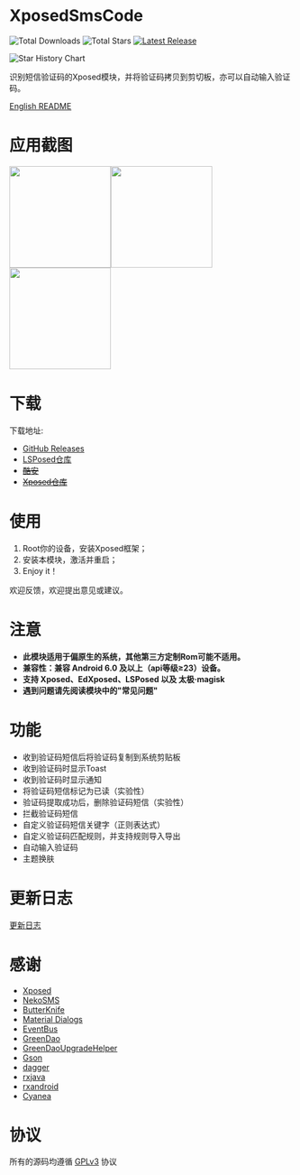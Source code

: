 # XposedSmsCode
![Total Downloads](https://img.shields.io/github/downloads/tianma8023/XposedSmsCode/total) ![Total Stars](https://img.shields.io/github/stars/tianma8023/XposedSmsCode?style=social) [![Latest Release](https://img.shields.io/github/v/release/tianma8023/XposedSmsCode?label=Latest%20Release)](https://github.com/tianma8023/XposedSmsCode/releases)

![Star History Chart](https://api.star-history.com/svg?repos=tianma8023/XposedSmsCode&type=Date)

识别短信验证码的Xposed模块，并将验证码拷贝到剪切板，亦可以自动输入验证码。

[English README](./README-EN.md)

# 应用截图
<img src="./art/cn/01.png" width="180"/><img src="./art/cn/02.png" width="180"/><img src="./art/cn/03.png" width="180"/>

# 下载
下载地址:
- [GitHub Releases](https://github.com/tianma8023/XposedSmsCode/releases)
- [LSPosed仓库](https://github.com/Xposed-Modules-Repo/com.github.tianma8023.xposed.smscode/releases/)
- ~~[酷安](https://www.coolapk.com/apk/com.github.tianma8023.xposed.smscode)~~
- ~~[Xposed仓库](http://repo.xposed.info/module/com.github.tianma8023.xposed.smscode)~~

# 使用
1. Root你的设备，安装Xposed框架；
2. 安装本模块，激活并重启；
3. Enjoy it！

欢迎反馈，欢迎提出意见或建议。

# 注意
- **此模块适用于偏原生的系统，其他第三方定制Rom可能不适用。**
- **兼容性：兼容 Android 6.0 及以上（api等级≥23）设备。**
- **支持 Xposed、EdXposed、LSPosed 以及 太极·magisk**
- **遇到问题请先阅读模块中的"常见问题"**

# 功能
- 收到验证码短信后将验证码复制到系统剪贴板
- 收到验证码时显示Toast
- 收到验证码时显示通知
- 将验证码短信标记为已读（实验性）
- 验证码提取成功后，删除验证码短信（实验性）
- 拦截验证码短信
- 自定义验证码短信关键字（正则表达式）
- 自定义验证码匹配规则，并支持规则导入导出
- 自动输入验证码
- 主题换肤

# 更新日志
[更新日志](/LOG-CN.md)

# 感谢
- [Xposed](https://github.com/rovo89/Xposed)
- [NekoSMS](https://github.com/apsun/NekoSMS)
- [ButterKnife](https://github.com/JakeWharton/butterknife)
- [Material Dialogs](https://github.com/afollestad/material-dialogs)
- [EventBus](https://github.com/greenrobot/EventBus)
- [GreenDao](https://github.com/greenrobot/greenDAO)
- [GreenDaoUpgradeHelper](https://github.com/yuweiguocn/GreenDaoUpgradeHelper)
- [Gson](https://github.com/google/gson)
- [dagger](https://github.com/google/dagger)
- [rxjava](https://github.com/ReactiveX/RxJava)
- [rxandroid](https://github.com/ReactiveX/RxAndroid)
- [Cyanea](https://github.com/jaredrummler/Cyanea)


# 协议
所有的源码均遵循 [GPLv3](https://www.gnu.org/licenses/gpl-3.0.txt) 协议